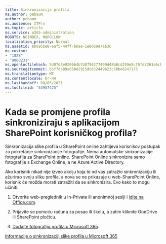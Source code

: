 ```yaml
---
title: Sinkronizacija profila
ms.author: pebaum
author: pebaum
ms.audience: ITPro
ms.topic: article
ms.service: o365-administration
ROBOTS: NOINDEX, NOFOLLOW
localization_priority: Normal
ms.assetid: 6b695be8-eaf5-44ff-b0ae-1e0d89e7ab36
ms.custom:
- "1828"
- "9000231"
ms.openlocfilehash: 5d07d8e9206b4b7d0756277409d48b0cd299e5cf0fd7261e6c0ad75dfe8648f1
ms.sourcegitcommit: b5f7da89a650d2915dc652449623c78be6247175
ms.translationtype: MT
ms.contentlocale: hr-HR
ms.lasthandoff: 08/05/2021
ms.locfileid: "53957425"
---
```

# <a name="when-do-my-profile-changes-sync-to-the-sharepoint-user-profile-application"></a>Kada se promjene profila sinkroniziraju s aplikacijom SharePoint korisničkog profila?

Sinkronizacija slike profila u SharePoint online zahtijeva korisnikov postupak za pokretanje sinkronizacije fotografije. Nema automatske sinkronizacije fotografija za SharePoint online. SharePoint Online sinkronizira samo fotografije s Exchange Online, a ne Azure Active Directory.

Ako korisnik nikad nije izveo akciju koja bi od vas zatražio sinkronizaciju ili ažurirao svoju sliku profila, a nova se ne prikazuje u web-SharePoint Online, korisnik će možda morati zatražiti da se sinkronizira. Evo kako to mogu učiniti:

1. Otvorite web-preglednik u In-Private ili anonimnoj sesiji i [idite na Office.com](https://www.office.com/).

2. Prijavite se pomoću računa za posao ili školu, a zatim kliknite OneDrive ili SharePoint pločicu.

3. [Dodajte fotografiju profila u Microsoft 365](https://support.office.com/article/Add-your-profile-photo-to-Office-365-2eaf93fd-b3f1-43b9-9cdc-bdcd548435b7).

[Informacije o sinkronizaciji slike profila u Microsoft 365](https://support.office.com/article/Information-about-user-profile-synchronization-in-SharePoint-Online-177eb196-5887-43c9-84c3-b98a43d35129)

